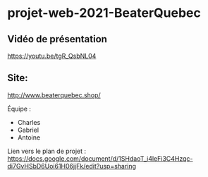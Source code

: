 # projet-web-2021-BeaterQuebec
## Vidéo de présentation

https://youtu.be/tgR_QsbNL04

## Site:

http://www.beaterquebec.shop/

Équipe : 

- Charles
- Gabriel
- Antoine

Lien vers le plan de projet : https://docs.google.com/document/d/1SHdaoT_i4leFi3C4Hzqc-di7GvHSbD6Uoi61H06jjFk/edit?usp=sharing
